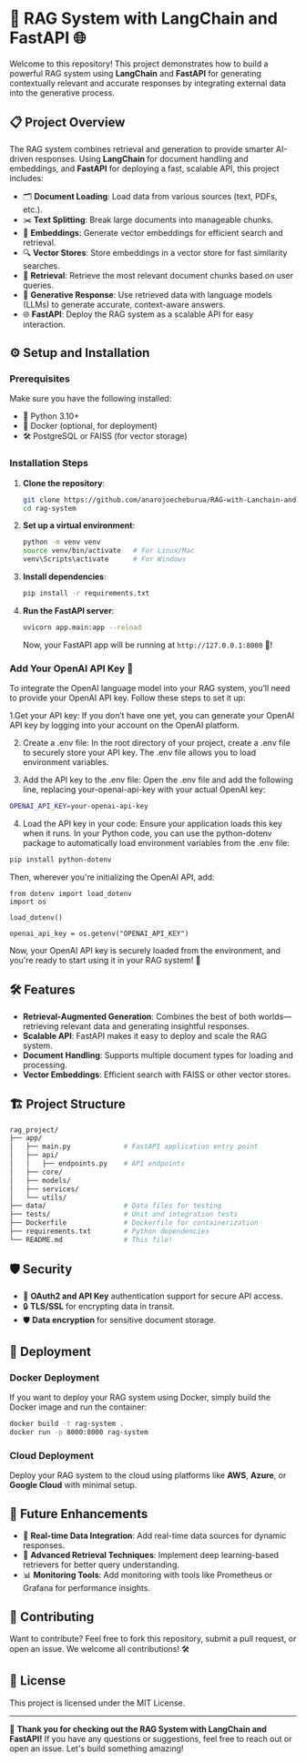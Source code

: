 

# 🚀 RAG System with LangChain and FastAPI 🌐

Welcome to this repository! This project demonstrates how to build a powerful RAG system using **LangChain** and **FastAPI** for generating contextually relevant and accurate responses by integrating external data into the generative process.

## 📋 Project Overview

The RAG system combines retrieval and generation to provide smarter AI-driven responses. Using **LangChain** for document handling and embeddings, and **FastAPI** for deploying a fast, scalable API, this project includes:

- 🗂️ **Document Loading**: Load data from various sources (text, PDFs, etc.).
- ✂️ **Text Splitting**: Break large documents into manageable chunks.
- 🧠 **Embeddings**: Generate vector embeddings for efficient search and retrieval.
- 🔍 **Vector Stores**: Store embeddings in a vector store for fast similarity searches.
- 🔧 **Retrieval**: Retrieve the most relevant document chunks based on user queries.
- 💬 **Generative Response**: Use retrieved data with language models (LLMs) to generate accurate, context-aware answers.
- 🌐 **FastAPI**: Deploy the RAG system as a scalable API for easy interaction.

## ⚙️ Setup and Installation

### Prerequisites

Make sure you have the following installed:
- 🐍 Python 3.10+
- 🐳 Docker (optional, for deployment)
- 🛠️ PostgreSQL or FAISS (for vector storage)

### Installation Steps

1. **Clone the repository**:
   ```bash
   git clone https://github.com/anarojoecheburua/RAG-with-Lanchain-and-FastAPI.git
   cd rag-system
   ```

2. **Set up a virtual environment**:
   ```bash
   python -m venv venv
   source venv/bin/activate   # For Linux/Mac
   venv\Scripts\activate      # For Windows
   ```

3. **Install dependencies**:
   ```bash
   pip install -r requirements.txt
   ```

4. **Run the FastAPI server**:
   ```bash
   uvicorn app.main:app --reload
   ```

   Now, your FastAPI app will be running at `http://127.0.0.1:8000` 🎉!

### Add Your OpenAI API Key 🔑
To integrate the OpenAI language model into your RAG system, you’ll need to provide your OpenAI API key. Follow these steps to set it up:

1.Get your API key: If you don’t have one yet, you can generate your OpenAI API key by logging into your account on the OpenAI platform.

2. Create a .env file: In the root directory of your project, create a .env file to securely store your API key. The .env file allows you to load environment variables.

3. Add the API key to the .env file: Open the .env file and add the following line, replacing your-openai-api-key with your actual OpenAI key:

```bash
OPENAI_API_KEY=your-openai-api-key
```

4. Load the API key in your code: Ensure your application loads this key when it runs. In your Python code, you can use the python-dotenv package to automatically load environment variables from the .env file:

```bash
pip install python-dotenv
```

Then, wherever you're initializing the OpenAI API, add:

```
from dotenv import load_dotenv
import os

load_dotenv()

openai_api_key = os.getenv("OPENAI_API_KEY")
```
Now, your OpenAI API key is securely loaded from the environment, and you're ready to start using it in your RAG system! 🎉

## 🛠️ Features

- **Retrieval-Augmented Generation**: Combines the best of both worlds—retrieving relevant data and generating insightful responses.
- **Scalable API**: FastAPI makes it easy to deploy and scale the RAG system.
- **Document Handling**: Supports multiple document types for loading and processing.
- **Vector Embeddings**: Efficient search with FAISS or other vector stores.

## 🏗️ Project Structure

```bash
rag_project/
├── app/
│   ├── main.py             # FastAPI application entry point
│   ├── api/
│   │   ├── endpoints.py    # API endpoints
│   ├── core/
│   ├── models/
│   ├── services/
│   └── utils/
├── data/                   # Data files for testing
├── tests/                  # Unit and integration tests
├── Dockerfile              # Dockerfile for containerization
├── requirements.txt        # Python dependencies
└── README.md               # This file!
```

## 🛡️ Security

- 🔐 **OAuth2 and API Key** authentication support for secure API access.
- 🔒 **TLS/SSL** for encrypting data in transit.
- 🛡️ **Data encryption** for sensitive document storage.

## 🚀 Deployment

### Docker Deployment
If you want to deploy your RAG system using Docker, simply build the Docker image and run the container:

```bash
docker build -t rag-system .
docker run -p 8000:8000 rag-system
```

### Cloud Deployment
Deploy your RAG system to the cloud using platforms like **AWS**, **Azure**, or **Google Cloud** with minimal setup.

## 🧠 Future Enhancements

- 🔄 **Real-time Data Integration**: Add real-time data sources for dynamic responses.
- 🤖 **Advanced Retrieval Techniques**: Implement deep learning-based retrievers for better query understanding.
- 📊 **Monitoring Tools**: Add monitoring with tools like Prometheus or Grafana for performance insights.

## 🤝 Contributing

Want to contribute? Feel free to fork this repository, submit a pull request, or open an issue. We welcome all contributions! 🛠️

## 📄 License

This project is licensed under the MIT License.

---

🎉 **Thank you for checking out the RAG System with LangChain and FastAPI!** If you have any questions or suggestions, feel free to reach out or open an issue. Let's build something amazing!
